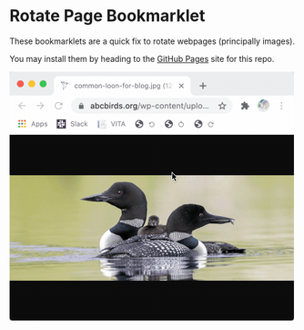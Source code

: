 # Rotate Page Bookmarklet

These bookmarklets are a quick fix to rotate webpages (principally images).

You may install them by heading to the [GitHub Pages](https://nquinlan.github.io/rotate-page) site for this repo.

![Image Rotation Demo](https://raw.githubusercontent.com/nquinlan/rotate-page/gh-pages/demo.gif)